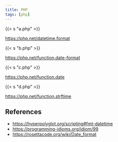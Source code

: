 ```yaml
---
title: PHP
tags: [php]
---
```


{{< s "a.php" >}}

<https://php.net/datetime.format>

{{< s "b.php" >}}

<https://php.net/function.date-format>

{{< s "c.php" >}}

<https://php.net/function.date>

{{< s "d.php" >}}

<https://php.net/function.strftime>

## References

- <https://hyperpolyglot.org/scripting#fmt-datetime>
- <https://programming-idioms.org/idiom/99>
- <https://rosettacode.org/wiki/Date_format>

